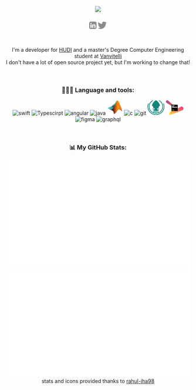 <div width="100%" align="center">
<h1 align="center">
    <img src="https://readme-typing-svg.herokuapp.com?font=&duration=4000&color=E9392B&center=true&vCenter=true&lines=Hi%2C+I'm+Francesco!;Welcome+to+my+GitHub+Profile!">
</h1>

<a href='https://www.linkedin.com/in/francescodangelo95'> <img align="center" src="icons/linkedin.svg" height="20px"/></a>
<a href='https://twitter.com/leobartowski95'> <img align="center" src="icons/twitter.svg" height="20px"/></a>
</div>
<br><br>
<div width="100%" align="center">
I'm a developer for <a href='https://humandataincome.com/'>HUDI</a> and a master's Degree Computer Engineering student at <a href='https://www.unicampania.it'>Vanvitelli</a>
<br>I don't have a lot of open source project yet, but I'm working to change that!
</div>
<br>
<br>


<div width="100%" align="center">
<h3>🧑🏻‍💻 Language and tools:</h3>
<img align="" src="https://raw.githubusercontent.com/rahul-jha98/github_readme_icons/main/language_and_tools/square/swift/swift.svg" alt="swift" height="42px"/>
<img align="" height ="42px" src="https://raw.githubusercontent.com/rahul-jha98/github_readme_icons/main/language_and_tools/square/typescript/typescript.svg" alt="Typescirpt"/>
<img align="" src="https://raw.githubusercontent.com/rahul-jha98/github_readme_icons/main/language_and_tools/square/angular/angular.svg" alt="angular" height="42px"/>
<img align="" src="https://raw.githubusercontent.com/rahul-jha98/github_readme_icons/main/language_and_tools/square/java/java.svg" alt="java" height="42px"/>
<img align="" src="icons/matlab.svg" height="42px"/>
<img align="" src="https://raw.githubusercontent.com/rahul-jha98/github_readme_icons/main/language_and_tools/square/c/c.svg" alt="c" height="42px"/>
<img align="" src="https://raw.githubusercontent.com/rahul-jha98/github_readme_icons/main/language_and_tools/square/git-scm/git-scm.svg" alt="git" height="42px"/>
<img align="" src="icons/gitkraken.svg" height="40px"/>
<img align="" src="icons/jetbrains.svg" height="40px"/>
<img align="" src="https://raw.githubusercontent.com/rahul-jha98/github_readme_icons/main/language_and_tools/square/figma/figma.svg" alt="figma" height='42px'/>
<img align="" src="https://raw.githubusercontent.com/rahul-jha98/github_readme_icons/main/language_and_tools/square/graphql/graphql.svg" alt="graphql" height='42px'/>
</div>
<br> <br>



<div width="100%" align="center">
<h3>📊 My GitHub Stats:</h3>
<a href='https://github.com/leobartowski/leobartowski'>
<img src="https://raw.githubusercontent.com/leobartowski/github-stats-transparent/output/generated/overview.svg"></img>
<img src="https://raw.githubusercontent.com/leobartowski/github-stats-transparent/output/generated/languages.svg"></img>
</a>
<br>
stats and icons provided thanks to <a href='https://github.com/rahul-jha98'>rahul-jha98</a>
</div>
<br>
